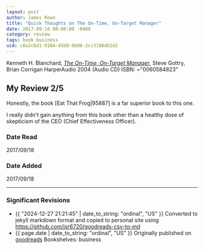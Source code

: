 ```yaml
---
layout: post
author: James Rowe
title: "Quick Thoughts on The On-Time, On-Target Manager"
date: 2017-09-18 00:00:00 -0400
category: review
tags: book business
uid: c8a2c6d1-9184-45b0-9b86-2cc3108d61d3
---
```


Kenneth H. Blanchard, *[The On-Time, On-Target Manager](https://www.goodreads.com/book/show/2722323)*, Steve Gottry, Brian Corrigan HarperAudio 2004 (Audio CD) ISBN: ="0060584823"

## My Review 2/5

Honestly, the book [Eat That Frog|95887] is a far superior book to this one.

I really didn't gain anything from this book other than a healthy dose of skepticism of the CEO (Chief Effectiveness Officer).

### Date Read
2017/09/18

### Date Added
2017/09/18

---

### Significant Revisions

- {{ "2024-12-27 21:21:45" | date_to_string: "ordinal", "US" }} Converted to jekyll markdown format and copied to personal site using <https://github.com/jsr6720/goodreads-csv-to-md>
- {{ page.date | date_to_string: "ordinal", "US" }} Originally published on [goodreads](https://www.goodreads.com) Bookshelves: business